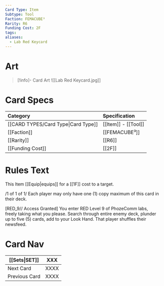 ```yaml
---
Card Type: Item
Subtype: Tool
Faction: FEMACUBE³
Rarity: R6
Funding Cost: 2F
tags: 
aliases:
  - Lab Red Keycard
---
```

# Art

> [!info]- Card Art
> ![[Lab Red Keycard.jpg]]

# Card Specs

| Category | Specification| 
| :--- | :--- |
| [[CARD TYPES/Card Type\|Card Type]] | [[Item]] - [[Tool]] |  
| [[Faction]] | [[FEMACUBE³]] | 
| [[Rarity]] | [[R6]] |  
| [[Funding Cost]] | [[2F]] |  

# Rules Text

This Item [[Equip|equips]] for a [[1F]] cost to a target.  

/1 of 1 of 1/
Each player may only have one (1) copy maximum of this card in their deck.  
  
[RED_9// Access Granted] 
You enter RED Level 9 of PhozeComm labs, freely taking what you please.
Search through entire enemy deck, plunder up to five (5) cards, add to your Look Hand.
That player shuffles their newsfeed.

# Card Nav

| [[Sets\|SET]] | XXX |  
| --- | --- |  
| Next Card | XXXX |  
| Previous Card | XXXX |  

